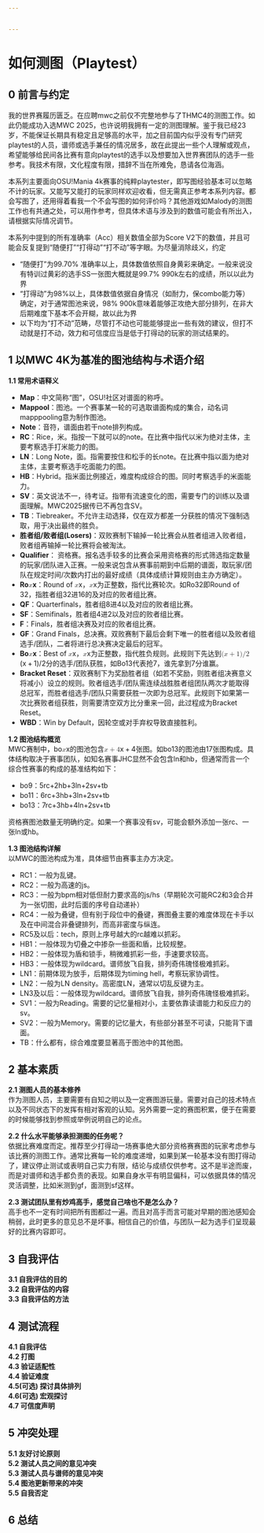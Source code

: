 ```yaml
---


---
```


<h1 id="如何测图（playtest）">如何测图（Playtest）</h1>
<h2 id="前言与约定">0 前言与约定</h2>
<p>我的世界赛履历匮乏。在应聘mwc之前仅不完整地参与了THMC4的测图工作。如此仍能成功入选MWC 2025，也许说明我拥有一定的测图理解。鉴于我已经23岁，不能保证长期具有稳定且足够高的水平，加之目前国内似乎没有专门研究playtest的人员，谱师或选手兼任的情况居多，故在此提出一些个人理解或观点，希望能够给民间各比赛有意向playtest的选手以及想要加入世界赛团队的选手一些参考。我技术有限，文化程度有限，措辞不当在所难免，恳请各位海涵。</p>
<p>本系列主要面向OSU!Mania 4k赛事的纯粹playtester，即写图经验基本可以忽略不计的玩家。又能写又能打的玩家同样欢迎收看，但无需真正参考本系列内容。都会写图了，还用得着看我一个不会写图的如何评价吗？其他游戏如Malody的测图工作也有共通之处，可以用作参考，但具体术语与涉及到的数值可能会有所出入，请根据实际情况调节。</p>
<p>本系列中提到的所有准确率（Acc）相关数值全部为Score V2下的数值，并且可能会反复提到“随便打”“打得动”“打不动”等字眼。为尽量消除歧义，约定</p>
<ul>
<li>“随便打”为99.70% 准确率以上，具体数值依照自身黄彩来确定。一般来说没有特训过黄彩的选手SS一张图大概就是99.7% 990k左右的成绩，所以以此为界</li>
<li>“打得动”为98%以上，具体数值依据自身情况（如耐力，保combo能力等）确定，对于通常图池来说，98% 900k意味着能够正攻绝大部分排列，在非大后期难度下基本不会开糊，故以此为界</li>
<li>以下均为“打不动”范畴，尽管打不动也可能能够提出一些有效的建议，但打不动就是打不动，效力和可信度应当是低于打得动的玩家的测试结果的。</li>
</ul>
<h2 id="以mwc-4k为基准的图池结构与术语介绍">1 以MWC 4K为基准的图池结构与术语介绍</h2>
<p><strong>1.1 常用术语释义</strong></p>
<ul>
<li><strong>Map</strong>：中文简称“图”，OSU!社区对谱面的称呼。</li>
<li><strong>Mappool</strong>：图池。一个赛事某一轮的可选取谱面构成的集合，动名词mapppooling意为制作图池。</li>
<li><strong>Note</strong>：音符，谱面由若干note排列构成。</li>
<li><strong>RC</strong>：Rice，米。指按一下就可以的note。在比赛中指代以米为绝对主体，主要考察选手打米能力的图。</li>
<li><strong>LN</strong>：Long Note，面。指需要按住和松手的长note。在比赛中指以面为绝对主体，主要考察选手吃面能力的图。</li>
<li><strong>HB</strong>：Hybrid。指米面比例接近，难度构成综合的图。同时考察选手的米面能力。</li>
<li><strong>SV</strong>：英文说法不一，待考证。指带有流速变化的图，需要专门的训练以及谱面理解。MWC2025据传已不再包含SV。</li>
<li><strong>TB</strong>：Tiebreaker。不允许主动选择，仅在双方都差一分获胜的情况下强制选取，用于决出最终的胜负。</li>
<li><strong>胜者组/败者组(Losers)</strong>：双败赛制下输掉一轮比赛会从胜者组进入败者组，败者组再输掉一轮比赛将会被淘汰。</li>
<li><strong>Qualifier</strong>： 资格赛。报名选手较多的比赛会采用资格赛的形式筛选指定数量的玩家/团队进入正赛。一般来说包含从赛事前期到中后期的谱面，取玩家/团队在规定时间/次数内打出的最好成绩（具体成绩计算规则由主办方确定）。</li>
<li><strong>Ro<span class="katex--inline"><span class="katex"><span class="katex-mathml"><math xmlns="http://www.w3.org/1998/Math/MathML"><semantics><mrow><mi>x</mi></mrow><annotation encoding="application/x-tex">x</annotation></semantics></math></span><span class="katex-html" aria-hidden="true"><span class="base"><span class="strut" style="height: 0.43056em; vertical-align: 0em;"></span><span class="mord mathnormal">x</span></span></span></span></span></strong>：Round of <span class="katex--inline"><span class="katex"><span class="katex-mathml"><math xmlns="http://www.w3.org/1998/Math/MathML"><semantics><mrow><mi>x</mi></mrow><annotation encoding="application/x-tex">x</annotation></semantics></math></span><span class="katex-html" aria-hidden="true"><span class="base"><span class="strut" style="height: 0.43056em; vertical-align: 0em;"></span><span class="mord mathnormal">x</span></span></span></span></span>，<span class="katex--inline"><span class="katex"><span class="katex-mathml"><math xmlns="http://www.w3.org/1998/Math/MathML"><semantics><mrow><mi>x</mi></mrow><annotation encoding="application/x-tex">x</annotation></semantics></math></span><span class="katex-html" aria-hidden="true"><span class="base"><span class="strut" style="height: 0.43056em; vertical-align: 0em;"></span><span class="mord mathnormal">x</span></span></span></span></span>为正整数，指代比赛轮次。如Ro32即Round of 32，指胜者组32进16的及对应的败者组比赛。</li>
<li><strong>QF</strong>：Quarterfinals，胜者组8进4以及对应的败者组比赛。</li>
<li><strong>SF</strong>：Semifinals，胜者组4进2以及对应的败者组比赛。</li>
<li><strong>F</strong>：Finals，胜者组决赛及对应的败者组比赛。</li>
<li><strong>GF</strong>：Grand Finals，总决赛。双败赛制下最后会剩下唯一的胜者组以及败者组选手/团队，二者将进行总决赛决定最后的冠军。</li>
<li><strong>Bo<span class="katex--inline"><span class="katex"><span class="katex-mathml"><math xmlns="http://www.w3.org/1998/Math/MathML"><semantics><mrow><mi>x</mi></mrow><annotation encoding="application/x-tex">x</annotation></semantics></math></span><span class="katex-html" aria-hidden="true"><span class="base"><span class="strut" style="height: 0.43056em; vertical-align: 0em;"></span><span class="mord mathnormal">x</span></span></span></span></span></strong>：Best of <span class="katex--inline"><span class="katex"><span class="katex-mathml"><math xmlns="http://www.w3.org/1998/Math/MathML"><semantics><mrow><mi>x</mi></mrow><annotation encoding="application/x-tex">x</annotation></semantics></math></span><span class="katex-html" aria-hidden="true"><span class="base"><span class="strut" style="height: 0.43056em; vertical-align: 0em;"></span><span class="mord mathnormal">x</span></span></span></span></span>，<span class="katex--inline"><span class="katex"><span class="katex-mathml"><math xmlns="http://www.w3.org/1998/Math/MathML"><semantics><mrow><mi>x</mi></mrow><annotation encoding="application/x-tex">x</annotation></semantics></math></span><span class="katex-html" aria-hidden="true"><span class="base"><span class="strut" style="height: 0.43056em; vertical-align: 0em;"></span><span class="mord mathnormal">x</span></span></span></span></span>为正整数，指代胜负规则。此规则下先达到<span class="katex--inline"><span class="katex"><span class="katex-mathml"><math xmlns="http://www.w3.org/1998/Math/MathML"><semantics><mrow><mo stretchy="false">(</mo><mi>x</mi><mo>+</mo><mn>1</mn><mo stretchy="false">)</mo><mi mathvariant="normal">/</mi><mn>2</mn></mrow><annotation encoding="application/x-tex">(x+1)/2</annotation></semantics></math></span><span class="katex-html" aria-hidden="true"><span class="base"><span class="strut" style="height: 1em; vertical-align: -0.25em;"></span><span class="mopen">(</span><span class="mord mathnormal">x</span><span class="mspace" style="margin-right: 0.222222em;"></span><span class="mbin">+</span><span class="mspace" style="margin-right: 0.222222em;"></span></span><span class="base"><span class="strut" style="height: 1em; vertical-align: -0.25em;"></span><span class="mord">1</span><span class="mclose">)</span><span class="mord">/2</span></span></span></span></span>分的选手/团队获胜，如Bo13代表抢7，谁先拿到7分谁赢。</li>
<li><strong>Bracket Reset</strong>：双败赛制下为奖励胜者组（如若不奖励，则胜者组决赛意义将减小）设立的规则。败者组选手/团队需连续战胜胜者组团队两次才能取得总冠军，而胜者组选手/团队只需要获胜一次即为总冠军。此规则下如果第一次比赛败者组获胜，则需要清空双方比分重来一回，此过程成为Bracket Reset。</li>
<li><strong>WBD</strong>：Win by Default，因轮空或对手弃权导致直接胜利。</li>
</ul>
<p><strong>1.2 图池结构概览</strong><br>
MWC赛制中，bo<span class="katex--inline"><span class="katex"><span class="katex-mathml"><math xmlns="http://www.w3.org/1998/Math/MathML"><semantics><mrow><mi>x</mi></mrow><annotation encoding="application/x-tex">x</annotation></semantics></math></span><span class="katex-html" aria-hidden="true"><span class="base"><span class="strut" style="height: 0.43056em; vertical-align: 0em;"></span><span class="mord mathnormal">x</span></span></span></span></span>的图池包含<span class="katex--inline"><span class="katex"><span class="katex-mathml"><math xmlns="http://www.w3.org/1998/Math/MathML"><semantics><mrow><mi>x</mi><mo>+</mo><mn>4</mn></mrow><annotation encoding="application/x-tex">x+4</annotation></semantics></math></span><span class="katex-html" aria-hidden="true"><span class="base"><span class="strut" style="height: 0.66666em; vertical-align: -0.08333em;"></span><span class="mord mathnormal">x</span><span class="mspace" style="margin-right: 0.222222em;"></span><span class="mbin">+</span><span class="mspace" style="margin-right: 0.222222em;"></span></span><span class="base"><span class="strut" style="height: 0.64444em; vertical-align: 0em;"></span><span class="mord">4</span></span></span></span></span>张图。如bo13的图池由17张图构成。具体结构取决于赛事团队，如知名赛事JHC显然不会包含ln和hb，但通常而言一个综合性赛事的构成的基准结构如下：</p>
<ul>
<li>bo9：5rc+2hb+3ln+2sv+tb</li>
<li>bo11：6rc+3hb+3ln+2sv+tb</li>
<li>bo13：7rc+3hb+4ln+2sv+tb</li>
</ul>
<p>资格赛图池数量无明确约定。如果一个赛事没有sv，可能会额外添加一张rc、一张ln或hb。</p>
<p><strong>1.3 图池结构详解</strong><br>
以MWC的图池构成为准，具体细节由赛事主办方决定。</p>
<ul>
<li>RC1：一般为乱键。</li>
<li>RC2：一般为高速的js。</li>
<li>RC3：一般为bpm相对低但耐力要求高的js/hs（早期轮次可能RC2和3会合并为一张切图，此时后面的序号自动递补）</li>
<li>RC4：一般为叠键，但有别于段位中的叠键，赛图叠主要的难度体现在卡手以及在中间混合非叠键排列，而高非密度与纵连。</li>
<li>RC5及以后：tech，原则上序号越大的rc越难以抓彩。</li>
<li>HB1：一般体现为切叠之中掺杂一些面和盾，比较规整。</li>
<li>HB2：一般体现为盾和锁手，稍微难抓彩一些，手速要求较高。</li>
<li>HB3：一般体现为wildcard。谱师放飞自我，排列奇伟瑰怪极难抓彩。</li>
<li>LN1：前期体现为放手，后期体现为timing hell，考察玩家协调性。</li>
<li>LN2：一般为LN density。高密度LN，通常以切乱反键为主。</li>
<li>LN3及以后：一般体现为wildcard。谱师放飞自我，排列奇伟瑰怪极难抓彩。</li>
<li>SV1：一般为Reading。需要的记忆量相对小，主要依靠读谱能力和反应力的sv。</li>
<li>SV2：一般为Memory。需要的记忆量大，有些部分甚至不可读，只能背下谱面。</li>
<li>TB：什么都有，综合难度要显著高于图池中的其他图。</li>
</ul>
<h2 id="基本素质">2 基本素质</h2>
<p><strong>2.1 测图人员的基本修养</strong><br>
作为测图人员，主要需要有自知之明以及一定赛图游玩量。需要对自己的技术特点以及不同状态下的发挥有相对客观的认知。另外需要一定的赛图积累，便于在需要的时候能够找到参照或举例说明自己的论点。</p>
<p><strong>2.2 什么水平能够承担测图的任务呢？</strong><br>
依据比赛难度而定。推荐至少打得动一场赛事绝大部分资格赛赛图的玩家考虑参与该比赛的测图工作。通常比赛每一轮的难度递增，如果到某一轮基本没有图打得动了，建议停止测试或表明自己实力有限，结论与成绩仅供参考。这不是半途而废，而是对谱师和选手都负责的表现。如果自身水平有明显偏科，可以依据具体的情况灵活调整，比如米测到gf，面测到sf这样。</p>
<p><strong>2.3 测试团队里有炒鸡高手，感觉自己啥也不是怎么办？</strong><br>
高手也不一定有时间把所有图都过一遍。而且对高手而言可能对早期的图池感知会稍弱，此时更多的意见总不是坏事。相信自己的价值，与团队一起为选手们呈现最好的比赛内容即可。</p>
<h2 id="自我评估">3 自我评估</h2>
<p><strong>3.1 自我评估的目的</strong><br>
<strong>3.2 自我评估的内容</strong><br>
<strong>3.3 自我评估的方法</strong></p>
<h2 id="测试流程">4 测试流程</h2>
<p><strong>4.1 自我评估</strong><br>
<strong>4.2 打图</strong><br>
<strong>4.3 验证适配性</strong><br>
<strong>4.4 验证难度</strong><br>
<strong>4.5(可选) 探讨具体排列</strong><br>
<strong>4.6(可选) 宏观探讨</strong><br>
<strong>4.7 可信度声明</strong></p>
<h2 id="冲突处理">5 冲突处理</h2>
<p><strong>5.1 友好讨论原则</strong><br>
<strong>5.2 测试人员之间的意见冲突</strong><br>
<strong>5.3 测试人员与谱师的意见冲突</strong><br>
<strong>5.4 图池更新带来的冲突</strong><br>
<strong>5.5 自我否定</strong></p>
<h2 id="总结">6 总结</h2>

